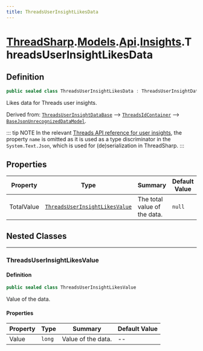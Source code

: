 ```yaml
---
title: ThreadsUserInsightLikesData
---
```


# [ThreadSharp](../../../).[Models](../../).[Api](../).[Insights](.).ThreadsUserInsightLikesData

## Definition

```c#
public sealed class ThreadsUserInsightLikesData : ThreadsUserInsightDataBase
```

Likes data for Threads user insights.

Derived from: [`ThreadsUserInsightDataBase`](../ThreadsUserInsightDataBase) --> [`ThreadsIdContainer`](../ThreadsIdContainer) --> [`BaseJsonUnrecognizedDataModel`](../../BaseJsonUnrecognizedDataModel).

::: tip NOTE
In the relevant [Threads API reference for user insights](https://developers.facebook.com/docs/threads/reference/insights#get---threads-user-id--threads-insights), the property `name` is omitted as it is used as a type discriminator in the `System.Text.Json`, which is used for (de)serialization in ThreadSharp.
:::

## Properties

| Property   | Type                                                            | Summary                      | Default Value |
|------------|-----------------------------------------------------------------|------------------------------|---------------|
| TotalValue | [`ThreadsUserInsightLikesValue`](#threadsuserinsightlikesvalue) | The total value of the data. | `null`        |

## Nested Classes

---

### ThreadsUserInsightLikesValue

#### Definition

```c#
public sealed class ThreadsUserInsightLikesValue
```

Value of the data.

#### Properties

| Property | Type   | Summary            | Default Value |
|----------|--------|--------------------|---------------|
| Value    | `long` | Value of the data. | --            |